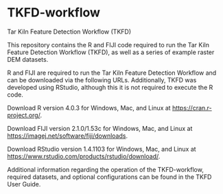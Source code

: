# TKFD-workflow
Tar Kiln Feature Detection Workflow (TKFD)

This repository contains the R and FIJI code required to run the Tar Kiln Feature Detection Workflow (TKFD), as well as a series of example raster DEM datasets.


R and FIJI are required to run the Tar Kiln Feature Detection Workflow and can be downloaded via the following URLs. Additionally, TKFD was developed using RStudio, although this it is not required to execute the R code. 

Download R version 4.0.3 for Windows, Mac, and Linux at https://cran.r-project.org/.

Download FIJI version 2.1.0/1.53c for Windows, Mac, and Linux at https://imagej.net/software/fiji/downloads.

Download RStudio version 1.4.1103 for Windows, Mac, and Linux at https://www.rstudio.com/products/rstudio/download/.



Additional information regarding the operation of the TKFD-workflow, required datasets, and optional configurations can be found in the TKFD User Guide. 
